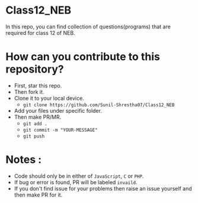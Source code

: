 # Class12_NEB

In this repo, you can find collection of questions(programs) that are required for class 12 of NEB.

# How can you contribute to this repository?
- First, star this repo.
- Then fork it.
- Clone it to your local device.
  - `git clone https://github.com/Sunil-Shrestha07/Class12_NEB`
- Add your files under specific folder.
- Then make PR/MR.
  - `git add .`
  - `git commit -m "YOUR-MESSAGE" `
  - `git push`

# Notes : 
- Code should only be in either of `JavaScript`, `C` or `PHP`.
- If bug or error is found, PR will be labeled `invaild`.
- If you don't find issue for your problems then raise an issue yourself and then make PR for it.
